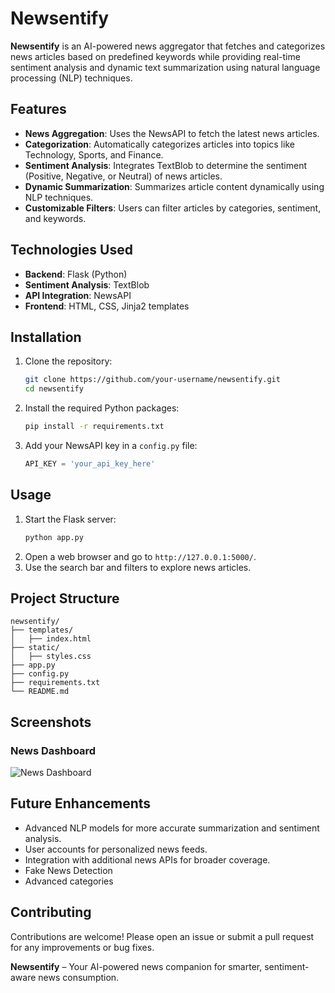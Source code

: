 # Newsentify

**Newsentify** is an AI-powered news aggregator that fetches and categorizes news articles based on predefined keywords while providing real-time sentiment analysis and dynamic text summarization using natural language processing (NLP) techniques.

## Features

- **News Aggregation**: Uses the NewsAPI to fetch the latest news articles.
- **Categorization**: Automatically categorizes articles into topics like Technology, Sports, and Finance.
- **Sentiment Analysis**: Integrates TextBlob to determine the sentiment (Positive, Negative, or Neutral) of news articles.
- **Dynamic Summarization**: Summarizes article content dynamically using NLP techniques.
- **Customizable Filters**: Users can filter articles by categories, sentiment, and keywords.

## Technologies Used

- **Backend**: Flask (Python)
- **Sentiment Analysis**: TextBlob
- **API Integration**: NewsAPI
- **Frontend**: HTML, CSS, Jinja2 templates

## Installation

1. Clone the repository:
    ```bash
    git clone https://github.com/your-username/newsentify.git
    cd newsentify
    ```
2. Install the required Python packages:
    ```bash
    pip install -r requirements.txt
    ```
3. Add your NewsAPI key in a `config.py` file:
    ```python
    API_KEY = 'your_api_key_here'
    ```

## Usage

1. Start the Flask server:
    ```bash
    python app.py
    ```
2. Open a web browser and go to `http://127.0.0.1:5000/`.
3. Use the search bar and filters to explore news articles.

## Project Structure

```
newsentify/
├── templates/
│   ├── index.html
├── static/
│   ├── styles.css
├── app.py
├── config.py
├── requirements.txt
└── README.md
```

## Screenshots


### News Dashboard
![News Dashboard]("D:\PROJECTS\MiniProject\Dashboard.jpeg")

## Future Enhancements

- Advanced NLP models for more accurate summarization and sentiment analysis.
- User accounts for personalized news feeds.
- Integration with additional news APIs for broader coverage.
- Fake News Detection
- Advanced categories

## Contributing

Contributions are welcome! Please open an issue or submit a pull request for any improvements or bug fixes.


**Newsentify** – Your AI-powered news companion for smarter, sentiment-aware news consumption.

